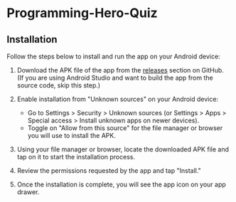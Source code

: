 # Programming-Hero-Quiz

## Installation

Follow the steps below to install and run the app on your Android device:

1. Download the APK file of the app from the [releases](https://github.com/fitareq/Programming-Hero-Quiz/blob/master/app/release/programming_hero_quiz.apk) section on GitHub.
   (If you are using Android Studio and want to build the app from the source code, skip this step.)

2. Enable installation from "Unknown sources" on your Android device:
   - Go to Settings > Security > Unknown sources (or Settings > Apps > Special access > Install unknown apps on newer devices).
   - Toggle on "Allow from this source" for the file manager or browser you will use to install the APK.

3. Using your file manager or browser, locate the downloaded APK file and tap on it to start the installation process.

4. Review the permissions requested by the app and tap "Install."

5. Once the installation is complete, you will see the app icon on your app drawer.
